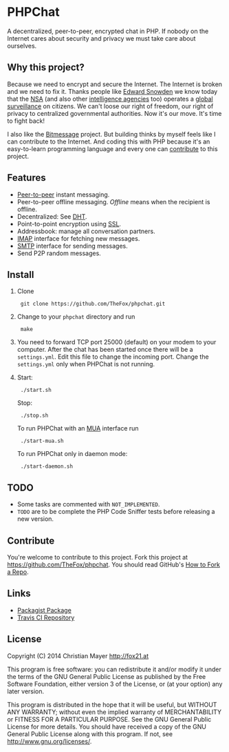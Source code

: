 # PHPChat

A decentralized, peer-to-peer, encrypted chat in PHP. If nobody on the Internet cares about security and privacy we must take care about ourselves.

## Why this project?

Because we need to encrypt and secure the Internet. The Internet is broken and we need to fix it. Thanks people like [Edward Snowden](https://en.wikipedia.org/wiki/Edward_Snowden) we know today that the [NSA](https://en.wikipedia.org/wiki/National_Security_Agency) (and also other [intelligence agencies](https://en.wikipedia.org/wiki/Intelligence_agency) too) operates a [global surveillance](https://en.wikipedia.org/wiki/Global_surveillance_disclosures_(2013%E2%80%93present)) on citizens. We can't loose our right of freedom, our right of privacy to centralized governmental authorities. Now it's our move. It's time to fight back!

I also like the [Bitmessage](https://bitmessage.org) project. But building thinks by myself feels like I can contribute to the Internet. And coding this with PHP because it's an easy-to-learn programming language and every one can [contribute](#contribute) to this project.

## Features

- [Peer-to-peer](http://en.wikipedia.org/wiki/Peer-to-peer) instant messaging.
- Peer-to-peer offline messaging. *Offline* means when the recipient is offline.
- Decentralized: See [DHT](http://en.wikipedia.org/wiki/Distributed_hash_table).
- Point-to-point encryption using [SSL](https://www.openssl.org/).
- Addressbook: manage all conversation partners.
- [IMAP](https://github.com/TheFox/imapd) interface for fetching new messages.
- [SMTP](https://github.com/TheFox/smtpd) interface for sending messages.
- Send P2P random messages.

## Install

1. Clone

		git clone https://github.com/TheFox/phpchat.git

2. Change to your `phpchat` directory and run

		make

3. You need to forward TCP port 25000 (default) on your modem to your computer. After the chat has been started once there will be a `settings.yml`. Edit this file to change the incoming port. Change the `settings.yml` only when PHPChat is not running.
4. Start:

		./start.sh
	
	Stop:
	
		./stop.sh
	
	To run PHPChat with an [MUA](https://github.com/TheFox/phpchat/wiki/GUI) interface run
	
		./start-mua.sh
	
	To run PHPChat only in daemon mode:
	
		./start-daemon.sh

## TODO

- Some tasks are commented with `NOT_IMPLEMENTED`.
- `TODO` are to be complete the PHP Code Sniffer tests before releasing a new version.

## Contribute

You're welcome to contribute to this project. Fork this project at <https://github.com/TheFox/phpchat>. You should read GitHub's [How to Fork a Repo](https://help.github.com/articles/fork-a-repo).

## Links

- [Packagist Package](https://packagist.org/packages/thefox/phpchat)
- [Travis CI Repository](https://travis-ci.org/TheFox/phpchat)

## License

Copyright (C) 2014 Christian Mayer <http://fox21.at>

This program is free software: you can redistribute it and/or modify it under the terms of the GNU General Public License as published by the Free Software Foundation, either version 3 of the License, or (at your option) any later version.

This program is distributed in the hope that it will be useful, but WITHOUT ANY WARRANTY; without even the implied warranty of MERCHANTABILITY or FITNESS FOR A PARTICULAR PURPOSE. See the GNU General Public License for more details. You should have received a copy of the GNU General Public License along with this program. If not, see <http://www.gnu.org/licenses/>.
